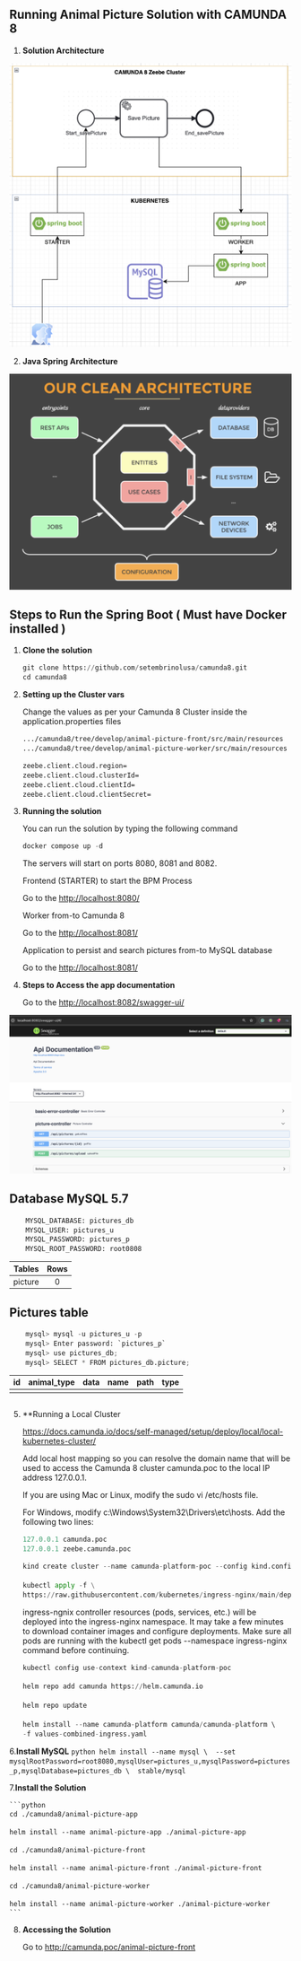 ## Running Animal Picture Solution with CAMUNDA 8


1. **Solution Architecture**

![Solution Architecture](arquitecture.png)

2. **Java Spring Architecture**

![Java Clean Architecture](clean.png)

## Steps to Run the Spring Boot ( Must have Docker installed )

1. **Clone the solution**

	```python
    git clone https://github.com/setembrinolusa/camunda8.git
    cd camunda8
	```

2. **Setting up the Cluster vars**

    Change the values as per your Camunda 8 Cluster inside the application.properties files
    
	```bash
    .../camunda8/tree/develop/animal-picture-front/src/main/resources
    .../camunda8/tree/develop/animal-picture-worker/src/main/resources
	```

	```bash
	zeebe.client.cloud.region=
	zeebe.client.cloud.clusterId=
	zeebe.client.cloud.clientId=
	zeebe.client.cloud.clientSecret=
	```

3. **Running the solution**

    You can run the solution by typing the following command

	```python
    docker compose up -d
	```

    The servers will start on ports 8080, 8081 and 8082.

    Frontend (STARTER) to start the BPM Process
    
    Go to the <http://localhost:8080/>


    Worker from-to Camunda 8

    Go to the <http://localhost:8081/>


    Application to persist and search pictures from-to MySQL database

    Go to the <http://localhost:8081/>


4. **Steps to Access the app documentation**

    Go to the <http://localhost:8082/swagger-ui/>

![swagger](swagger.png)

## Database MySQL 5.7
```python
    MYSQL_DATABASE: pictures_db
    MYSQL_USER: pictures_u
    MYSQL_PASSWORD: pictures_p
    MYSQL_ROOT_PASSWORD: root0808
```

| Tables       | Rows |
|--------------|:----:|
| picture      |  0   |

## Pictures table

```python
    mysql> mysql -u pictures_u -p
    mysql> Enter password: `pictures_p`
    mysql> use pictures_db;
    mysql> SELECT * FROM pictures_db.picture;
```

| id  | animal_type | data       | name       | path       | type       |
|-----|:-----------:|:----------:|:----------:|:----------:|:----------:|
|     |             |            |            |            |            |

## 

5. **Running a Local Cluster

	https://docs.camunda.io/docs/self-managed/setup/deploy/local/local-kubernetes-cluster/

	Add local host mapping so you can resolve the domain name 
	that will be used to access the Camunda 8 cluster camunda.poc to the local IP address 127.0.0.1.
 	
 	If you are using Mac or Linux, modify the sudo vi /etc/hosts file. 
 	
 	For Windows, modify c:\Windows\System32\Drivers\etc\hosts. Add the following two lines:
 
	```python
	127.0.0.1 camunda.poc
	127.0.0.1 zeebe.camunda.poc
	```
	```python
	kind create cluster --name camunda-platform-poc --config kind.config
	
	kubectl apply -f \
	https://raw.githubusercontent.com/kubernetes/ingress-nginx/main/deploy/static/provider/kind/deploy.yaml
	```
	
	ingress-ngnix controller resources (pods, services, etc.) 
	will be deployed into the ingress-nginx namespace. 
	It may take a few minutes to download container images and configure deployments. 
	Make sure all pods are running with the 
	kubectl get pods --namespace ingress-nginx command before continuing.

	```python
	kubectl config use-context kind-camunda-platform-poc
	
	helm repo add camunda https://helm.camunda.io
	
	helm repo update

	helm install --name camunda-platform camunda/camunda-platform \ 
	-f values-combined-ingress.yaml
	```

6.**Install MySQL**
	```python
	helm install --name mysql \ 
	--set mysqlRootPassword=root8080,mysqlUser=pictures_u,mysqlPassword=pictures_p,mysqlDatabase=pictures_db \ 
	stable/mysql
	```

7.**Install the Solution**

	```python
    cd ./camunda8/animal-picture-app
    
    helm install --name animal-picture-app ./animal-picture-app

    cd ./camunda8/animal-picture-front
    
    helm install --name animal-picture-front ./animal-picture-front

    cd ./camunda8/animal-picture-worker
    
    helm install --name animal-picture-worker ./animal-picture-worker
	```

8. **Accessing the Solution**

	Go to http://camunda.poc/animal-picture-front
